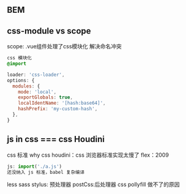 ## BEM

## css-module vs scope
scope: .vue组件处理了css模块化
解决命名冲突

```css
css 模块化
@import
```

```js
loader: 'css-loader',
options: {
  modules: {
    mode: 'local',
    exportGlobals: true,
    localIdentName: '[hash:base64]',
    hashPrefix: 'my-custom-hash',
  },
}
```

## js in css === css Houdini
css 标准
why css houdini：css 浏览器标准实现太慢了
flex：2009
```js
js: import('./a.js')
还没纳入 js 标准，babel 复杂编译
```
less sass stylus: 预处理器
postCss:后处理器
css pollyfill 做不了的原因  